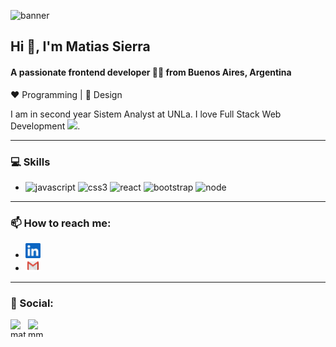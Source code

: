 
![banner](https://user-images.githubusercontent.com/36944271/87879665-b5d9a700-c9c2-11ea-97c8-df01d867c0cd.jpg)

<h2 align="left">Hi 👋, I'm Matias Sierra</h2>


<h4 align="left">A passionate frontend developer 👨‍💻  from Buenos Aires, Argentina</h4>

:heart: Programming | :black_heart: Design

I am in second year Sistem Analyst at UNLa. I love Full Stack Web Development <img src="https://media.giphy.com/media/WUlplcMpOCEmTGBtBW/giphy.gif" width="30">. 

----

### 💻 Skills
- <p align="left">
    <img src="https://konpa.github.io/devicon/devicon.git/icons/javascript/javascript-original.svg" alt="javascript" width="24px" height="24px"/>
    <img src="https://konpa.github.io/devicon/devicon.git/icons/css3/css3-original-wordmark.svg" alt="css3" width="24px" height="24px"/>
    <img src="https://konpa.github.io/devicon/devicon.git/icons/react/react-original-wordmark.svg" alt="react" width="24px" height="24px"/>
    <img src="https://github.com/konpa/devicon/blob/master/icons/bootstrap/bootstrap-plain-wordmark.svg" alt="bootstrap" width="24px" height="24px"/>
    <img src="https://github.com/konpa/devicon/blob/master/icons/nodejs/nodejs-original.svg" alt="node" width="24px" height="24px"/>
  </p>
  
----

### 📫 How to reach me:

- [<img src="https://github.com/Amchuz/Amchuz/blob/master/linkedin.jpeg" alt="linkedin logo" width="24">](https://www.linkedin.com/in/matias-hernan-sierra/)
- [<img src="https://github.com/Amchuz/Amchuz/blob/master/gmail.jpeg" alt="gmail logo" width="24">](hernanmatiassierra@gmail.com)
  
----

### 📢 Social:
<p align="left>
<a href="https://www.twitter.com/Mati__raw/" target="blank"><img align="left" src="https://cdn.jsdelivr.net/npm/simple-icons@3.0.1/icons/twitter.svg" alt="matijpg" height="28px" width="28px" /></a>
<a href="https://www.instagram.com/matti.js/" target="blank"><img align="left" src="https://cdn.jsdelivr.net/npm/simple-icons@3.0.1/icons/instagram.svg" alt="mmatijpg" height="28px" width="28px" /></a>
</p>
